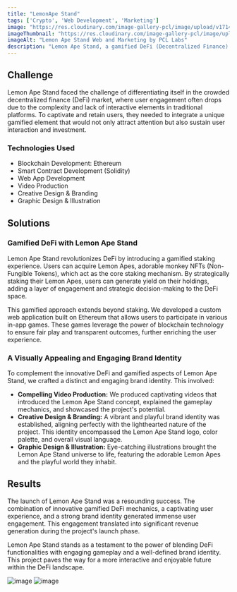 ```yaml
---
title: "LemonApe Stand"
tags: ['Crypto', 'Web Development', 'Marketing']
image: "https://res.cloudinary.com/image-gallery-pcl/image/upload/v1714789945/Blawby/Lemonape_Featured_gdlkgt.webp"
imageThumbnail: "https://res.cloudinary.com/image-gallery-pcl/image/upload/v1714791178/Blawby/Lemon_Ape_jmcsca.webp"
imageAlt: "Lemon Ape Stand Web and Marketing by PCL Labs"
description: "Lemon Ape Stand, a gamified DeFi (Decentralized Finance) project built on the Ethereum blockchain, injects a dose of fun and strategy into the world of cryptocurrency. Our agency partnered with Lemon Ape Stand to develop a comprehensive solution that encompassed not only the core DeFi functionalities but also a captivating user experience."
---
```


## Challenge

Lemon Ape Stand faced the challenge of differentiating itself in the crowded decentralized finance (DeFi) market, where user engagement often drops due to the complexity and lack of interactive elements in traditional platforms. To captivate and retain users, they needed to integrate a unique gamified element that would not only attract attention but also sustain user interaction and investment. 

### Technologies Used

* Blockchain Development: Ethereum 
* Smart Contract Development (Solidity)
* Web App Development
* Video Production
* Creative Design & Branding
* Graphic Design & Illustration

## Solutions 

### Gamified DeFi with Lemon Ape Stand

Lemon Ape Stand revolutionizes DeFi by introducing a gamified staking experience. Users can acquire Lemon Apes, adorable monkey NFTs (Non-Fungible Tokens), which act as the core staking mechanism. By strategically staking their Lemon Apes, users can generate yield on their holdings, adding a layer of engagement and strategic decision-making to the DeFi space. 

This gamified approach extends beyond staking. We developed a custom web application built on Ethereum that allows users to participate in various in-app games. These games leverage the power of blockchain technology to ensure fair play and transparent outcomes, further enriching the user experience.

### A Visually Appealing and Engaging Brand Identity

To complement the innovative DeFi and gamified aspects of Lemon Ape Stand, we crafted a distinct and engaging brand identity. This involved:

* **Compelling Video Production:** We produced captivating videos that introduced the Lemon Ape Stand concept, explained the gameplay mechanics, and showcased the project's potential.
* **Creative Design & Branding:** A vibrant and playful brand identity was established, aligning perfectly with the lighthearted nature of the project. This identity encompassed the Lemon Ape Stand logo, color palette, and overall visual language.
* **Graphic Design & Illustration:** Eye-catching illustrations brought the Lemon Ape Stand universe to life, featuring the adorable Lemon Apes and the playful world they inhabit.

## Results

The launch of Lemon Ape Stand was a resounding success. The combination of innovative gamified DeFi mechanics, a captivating user experience, and a strong brand identity generated immense user engagement.  This engagement translated into significant revenue generation during the project's launch phase.

Lemon Ape Stand stands as a testament to the power of blending DeFi functionalities with engaging gameplay and a well-defined brand identity. This project paves the way for a more interactive and enjoyable future within the DeFi landscape.

![image](https://res.cloudinary.com/image-gallery-pcl/image/upload/v1715633327/Blawby/lemonape2_rpuekk.webp)
![image](https://res.cloudinary.com/image-gallery-pcl/image/upload/v1715633327/Blawby/lemonape1_edxbyt.webp)

